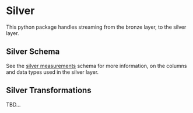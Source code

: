 # Silver

This python package handles streaming from the bronze layer, to the silver layer.

## Silver Schema

See the [silver measurements](src/silver/domain/schemas/silver_measurements.py) schema for more information, on the columns and data types used in the silver layer.

## Silver Transformations

TBD...
